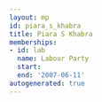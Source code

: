 ```yaml
---
layout: mp
id: piara_s_khabra
title: Piara S Khabra
memberships:
- id: lab
  name: Labour Party
  start: 
  end: '2007-06-11'
autogenerated: true
---
```


